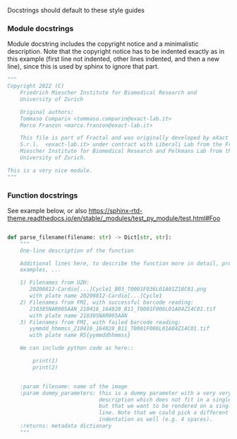 Docstrings should default to these style guides

### Module docstrings

Module docstring includes the copyright notice and a minimalistic description. Note that the copyright notice has to be indented exactly as in this example (first line not indented, other lines indented, and then a new line), since this is used by sphinx to ignore that part.
```python
"""
Copyright 2022 (C)
    Friedrich Miescher Institute for Biomedical Research and
    University of Zurich

    Original authors:
    Tommaso Comparin <tommaso.comparin@exact-lab.it>
    Marco Franzon <marco.franzon@exact-lab.it>

    This file is part of Fractal and was originally developed by eXact lab
    S.r.l.  <exact-lab.it> under contract with Liberali Lab from the Friedrich
    Miescher Institute for Biomedical Research and Pelkmans Lab from the
    University of Zurich.

This is a very nice module.
"""
```


### Function docstrings

See example below, or also https://sphinx-rtd-theme.readthedocs.io/en/stable/_modules/test_py_module/test.html#Foo


```python

def parse_filename(filename: str) -> Dict[str, str]:
    """
    One-line description of the function

    Additional lines here, to describe the function more in detail, provide
    examples, ...

    1) Filenames from UZH:
       20200812-Cardio[...]Cycle1_B03_T0001F036L01A01Z18C01.png
       with plate name 20200812-Cardio[...]Cycle1
    2) Filenames from FMI, with successful barcode reading:
       210305NAR005AAN_210416_164828_B11_T0001F006L01A04Z14C01.tif
       with plate name 210305NAR005AAN
    3) Filenames from FMI, with failed barcode reading:
       yymmdd_hhmmss_210416_164828_B11_T0001F006L01A04Z14C01.tif
       with plate name RS{yymmddhhmmss}

    We can include python code as here::

        print(1)
        print(2)


    :param filename: name of the image
    :param dummy_parameters: this is a dummy parameter with a very very long \
                             description which does not fit in a single line \
                             but that we want to be rendered on a single \
                             line. Note that we could pick a different \
                             indentation as well (e.g. 4 spaces).
    :returns: metadata dictionary
    """
```
